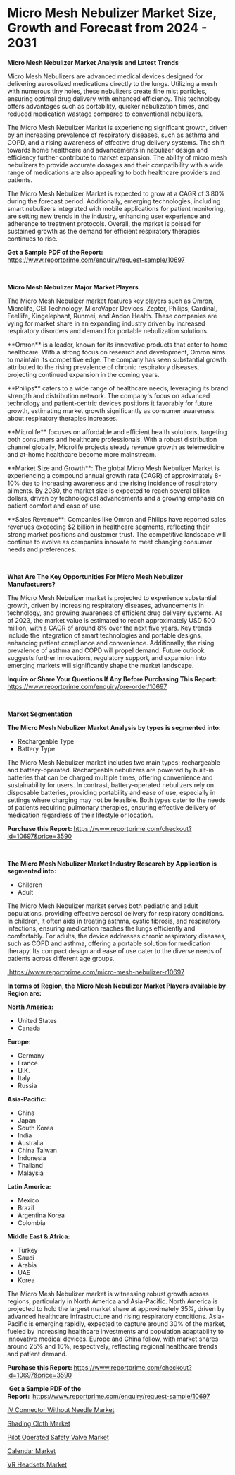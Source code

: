 <p><h1>Micro Mesh Nebulizer Market Size, Growth and Forecast from 2024 - 2031</h1></p><p><strong>Micro Mesh Nebulizer Market Analysis and Latest Trends</strong></p>
<p><p>Micro Mesh Nebulizers are advanced medical devices designed for delivering aerosolized medications directly to the lungs. Utilizing a mesh with numerous tiny holes, these nebulizers create fine mist particles, ensuring optimal drug delivery with enhanced efficiency. This technology offers advantages such as portability, quicker nebulization times, and reduced medication wastage compared to conventional nebulizers.</p><p>The Micro Mesh Nebulizer Market is experiencing significant growth, driven by an increasing prevalence of respiratory diseases, such as asthma and COPD, and a rising awareness of effective drug delivery systems. The shift towards home healthcare and advancements in nebulizer design and efficiency further contribute to market expansion. The ability of micro mesh nebulizers to provide accurate dosages and their compatibility with a wide range of medications are also appealing to both healthcare providers and patients.</p><p>The Micro Mesh Nebulizer Market is expected to grow at a CAGR of 3.80% during the forecast period. Additionally, emerging technologies, including smart nebulizers integrated with mobile applications for patient monitoring, are setting new trends in the industry, enhancing user experience and adherence to treatment protocols. Overall, the market is poised for sustained growth as the demand for efficient respiratory therapies continues to rise.</p></p>
<p><strong>Get a Sample PDF of the Report:&nbsp;</strong> <a href="https://www.reportprime.com/enquiry/request-sample/10697?utm_campaign=102&utm_medium=2&utm_source=Github&utm_content=ia&utm_term=16112024&utm_id=micro-mesh-nebulizer">https://www.reportprime.com/enquiry/request-sample/10697</a></p>
<p>&nbsp;</p>
<p><strong>Micro Mesh Nebulizer Major Market Players</strong></p>
<p><p>The Micro Mesh Nebulizer market features key players such as Omron, Microlife, CEI Technology, MicroVapor Devices, Zepter, Philips, Cardinal, Feellife, Kingelephant, Runmei, and Andon Health. These companies are vying for market share in an expanding industry driven by increased respiratory disorders and demand for portable nebulization solutions.</p><p>**Omron** is a leader, known for its innovative products that cater to home healthcare. With a strong focus on research and development, Omron aims to maintain its competitive edge. The company has seen substantial growth attributed to the rising prevalence of chronic respiratory diseases, projecting continued expansion in the coming years.</p><p>**Philips** caters to a wide range of healthcare needs, leveraging its brand strength and distribution network. The company's focus on advanced technology and patient-centric devices positions it favorably for future growth, estimating market growth significantly as consumer awareness about respiratory therapies increases.</p><p>**Microlife** focuses on affordable and efficient health solutions, targeting both consumers and healthcare professionals. With a robust distribution channel globally, Microlife projects steady revenue growth as telemedicine and at-home healthcare become more mainstream.</p><p>**Market Size and Growth**: The global Micro Mesh Nebulizer Market is experiencing a compound annual growth rate (CAGR) of approximately 8-10% due to increasing awareness and the rising incidence of respiratory ailments. By 2030, the market size is expected to reach several billion dollars, driven by technological advancements and a growing emphasis on patient comfort and ease of use.</p><p>**Sales Revenue**: Companies like Omron and Philips have reported sales revenues exceeding $2 billion in healthcare segments, reflecting their strong market positions and customer trust. The competitive landscape will continue to evolve as companies innovate to meet changing consumer needs and preferences.</p></p>
<p>&nbsp;</p>
<p><strong>What Are The Key Opportunities For Micro Mesh Nebulizer Manufacturers?</strong></p>
<p><p>The Micro Mesh Nebulizer market is projected to experience substantial growth, driven by increasing respiratory diseases, advancements in technology, and growing awareness of efficient drug delivery systems. As of 2023, the market value is estimated to reach approximately USD 500 million, with a CAGR of around 8% over the next five years. Key trends include the integration of smart technologies and portable designs, enhancing patient compliance and convenience. Additionally, the rising prevalence of asthma and COPD will propel demand. Future outlook suggests further innovations, regulatory support, and expansion into emerging markets will significantly shape the market landscape.</p></p>
<p><strong>Inquire or Share Your Questions If Any Before Purchasing This Report:</strong> <a href="https://www.reportprime.com/enquiry/pre-order/10697?utm_campaign=102&utm_medium=2&utm_source=Github&utm_content=ia&utm_term=16112024&utm_id=micro-mesh-nebulizer">https://www.reportprime.com/enquiry/pre-order/10697</a></p>
<p>&nbsp;</p>
<p><strong>Market Segmentation</strong></p>
<p><strong>The Micro Mesh Nebulizer Market Analysis by types is segmented into:</strong></p>
<p><ul><li>Rechargeable Type</li><li>Battery Type</li></ul></p>
<p><p>The Micro Mesh Nebulizer market includes two main types: rechargeable and battery-operated. Rechargeable nebulizers are powered by built-in batteries that can be charged multiple times, offering convenience and sustainability for users. In contrast, battery-operated nebulizers rely on disposable batteries, providing portability and ease of use, especially in settings where charging may not be feasible. Both types cater to the needs of patients requiring pulmonary therapies, ensuring effective delivery of medication regardless of their lifestyle or location.</p></p>
<p><strong>Purchase this Report:&nbsp;</strong><a href="https://www.reportprime.com/checkout?id=10697&price=3590&utm_campaign=102&utm_medium=2&utm_source=Github&utm_content=ia&utm_term=16112024&utm_id=micro-mesh-nebulizer">https://www.reportprime.com/checkout?id=10697&price=3590</a></p>
<p>&nbsp;</p>
<p><strong>The Micro Mesh Nebulizer Market Industry Research by Application is segmented into:</strong></p>
<p><ul><li>Children</li><li>Adult</li></ul></p>
<p><p>The Micro Mesh Nebulizer market serves both pediatric and adult populations, providing effective aerosol delivery for respiratory conditions. In children, it often aids in treating asthma, cystic fibrosis, and respiratory infections, ensuring medication reaches the lungs efficiently and comfortably. For adults, the device addresses chronic respiratory diseases, such as COPD and asthma, offering a portable solution for medication therapy. Its compact design and ease of use cater to the diverse needs of patients across different age groups.</p></p>
<p><a href="https://www.reportprime.com/micro-mesh-nebulizer-r10697?utm_campaign=102&utm_medium=2&utm_source=Github&utm_content=ia&utm_term=16112024&utm_id=micro-mesh-nebulizer">&nbsp;https://www.reportprime.com/micro-mesh-nebulizer-r10697</a></p>
<p><strong>In terms of Region, the Micro Mesh Nebulizer Market Players available by Region are:</strong></p>
<p>
    <p> <strong> North America: </strong>
        <ul>
            <li>United States</li>
            <li>Canada</li>
        </ul>
        </p> 
    <p> <strong> Europe: </strong>
        <ul>
            <li>Germany</li>
            <li>France</li>
            <li>U.K.</li>
            <li>Italy</li>
            <li>Russia</li>
        </ul>
        </p> 
    <p> <strong> Asia-Pacific: </strong>
        <ul>
            <li>China</li>
            <li>Japan</li>
            <li>South Korea</li>
            <li>India</li>
            <li>Australia</li>
            <li>China Taiwan</li>
            <li>Indonesia</li>
            <li>Thailand</li>
            <li>Malaysia</li>
        </ul>
        </p> 
    <p> <strong> Latin America: </strong>
        <ul>
            <li>Mexico</li>
            <li>Brazil</li>
            <li>Argentina Korea</li>
            <li>Colombia</li>
        </ul>
        </p> 
    <p> <strong> Middle East & Africa: </strong>
        <ul>
            <li>Turkey</li>
            <li>Saudi</li>
            <li>Arabia</li>
            <li>UAE</li>
            <li>Korea</li>
        </ul>
    </p>
    </p>
<p><p>The Micro Mesh Nebulizer market is witnessing robust growth across regions, particularly in North America and Asia-Pacific. North America is projected to hold the largest market share at approximately 35%, driven by advanced healthcare infrastructure and rising respiratory conditions. Asia-Pacific is emerging rapidly, expected to capture around 30% of the market, fueled by increasing healthcare investments and population adaptability to innovative medical devices. Europe and China follow, with market shares around 25% and 10%, respectively, reflecting regional healthcare trends and patient demand.</p></p>
<p><strong>Purchase this Report: </strong><a href="https://www.reportprime.com/checkout?id=10697&price=3590&utm_campaign=102&utm_medium=2&utm_source=Github&utm_content=ia&utm_term=16112024&utm_id=micro-mesh-nebulizer">https://www.reportprime.com/checkout?id=10697&price=3590</a></p>
<p>&nbsp;<strong>Get a Sample PDF of the Report:&nbsp;&nbsp;</strong><a href="https://www.reportprime.com/enquiry/request-sample/10697?utm_campaign=102&utm_medium=2&utm_source=Github&utm_content=ia&utm_term=16112024&utm_id=micro-mesh-nebulizer">https://www.reportprime.com/enquiry/request-sample/10697</a></p>
<p><strong></strong></p>
<p><p><a href="https://github.com/NargisHussain75/Market-Research-Report-List-1/blob/main/iv-connector-without-needle-market.md?utm_campaign=102&utm_medium=2&utm_source=Github&utm_content=ia&utm_term=16112024&utm_id=micro-mesh-nebulizer">IV Connector Without Needle Market</a></p><p><a href="https://issuu.com/reportprime-2/docs/shading-cloth-market-size-2030.pptx_1ed3843b059924?utm_campaign=102&utm_medium=2&utm_source=Github&utm_content=ia&utm_term=16112024&utm_id=micro-mesh-nebulizer">Shading Cloth Market</a></p><p><a href="https://issuu.com/reportprime-2/docs/pilot-operated-safety-valve-market-_f2cc754be83126?utm_campaign=102&utm_medium=2&utm_source=Github&utm_content=ia&utm_term=16112024&utm_id=micro-mesh-nebulizer">Pilot Operated Safety Valve Market</a></p><p><a href="https://www.linkedin.com/pulse/calendar-market-outlook-complete-industry-analysis-2024-2031-sudhf?utm_campaign=102&utm_medium=2&utm_source=Github&utm_content=ia&utm_term=16112024&utm_id=micro-mesh-nebulizer">Calendar Market</a></p><p><a href="https://www.linkedin.com/pulse/vr-headsets-market-penetration-strategies-untapped-markets-growth-xurif?utm_campaign=102&utm_medium=2&utm_source=Github&utm_content=ia&utm_term=16112024&utm_id=micro-mesh-nebulizer">VR Headsets Market</a></p></p>